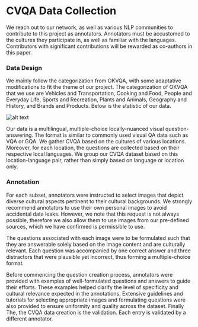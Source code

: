 # CVQA Data Collection

We reach out to our network, as well as various NLP communities to contribute to this project as annotators. Annotators must be accustomed to the cultures they participate in, as well as familiar with the languages. Contributors with significant contributions will be rewarded as co-authors in this paper.

### Data Design

We mainly follow the categorization from OKVQA, with some adaptative modifications to fit the theme of our project. The categorization of OKVQA that we use are Vehicles and Transportation, Cooking and Food, People and Everyday Life, Sports and Recreation, Plants and Animals, Geography and History, and Brands and Products. Below is the statistic of our data.

![alt text](images/image_category.png)

Our data is a multilingual, multiple-choice locally-nuanced visual question-answering. The format is similar to commonly used visual QA data such as VQA or GQA. We gather CVQA based on the cultures of various locations. Moreover, for each location, the questions are collected based on their respective local languages. We group our CVQA dataset based on this location-language pair, rather than simply based on language or location only. 

### Annotation

For each subset, annotators were instructed to select images that depict diverse cultural aspects pertinent to their cultural backgrounds. We strongly recommend annotators to use their own personal images to avoid accidental data leaks. However, we note that this request is not always possible, therefore we also allow them to use images from our pre-defined sources, which we have confirmed is permissible to use.

The questions associated with each image were to be formulated such that they are answerable solely based on the image content and are culturally relevant. Each question was accompanied by one correct answer and three distractors that were plausible yet incorrect, thus forming a multiple-choice format.

Before commencing the question creation process, annotators were provided with examples of well-formulated questions and answers to guide their efforts. These examples helped clarify the level of specificity and cultural relevance expected in the annotations. Extensive guidelines and tutorials for selecting appropriate images and formulating questions were also provided to ensure uniformity and quality across the dataset. Finally The, the CVQA data creation is the validation. Each entry is validated by a different annotator.

